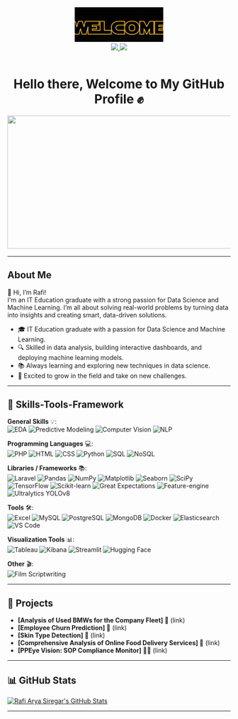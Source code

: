 <div id="header" align="center">
  <img src="https://github.com/rafisiregar/rafisiregar/raw/main/githubgifreadme.gif" width="200"/>
  
  <div id="badges">
    <a href="mailto:rafaryasiregar@gmail.com" target="_blank" rel="noopener noreferrer">
      <img src="https://img.shields.io/badge/Email%20Me-%23E74C3C.svg?style=for-the-badge&logo=Gmail&logoColor=white"/>
    </a>
    <a href="https://github.com/rafisiregar1444" target="_blank" rel="noopener noreferrer">
      <img src="https://img.shields.io/badge/Github-%23121011.svg?style=for-the-badge&logo=github&logoColor=white"/>
    </a>
  </div>
  
  <img src="https://komarev.com/ghpvc/?username=rafisiregar1444&style=flat&color=brightgreen" alt=""/>
  
  <h1>
    Hello there, Welcome to My GitHub Profile ✊
  </h1>
</div>

<div align="center">
  <img src="https://media.giphy.com/media/ZVik7pBtu9dNS/giphy.gif" width="600" height="300"/>
</div>

---

## About Me

👋 Hi, I’m Rafi!  
I'm an IT Education graduate with a strong passion for Data Science and Machine Learning. I’m all about solving real-world problems by turning data into insights and creating smart, data-driven solutions.

- 🎓 IT Education graduate with a passion for Data Science and Machine Learning.
- 🔍 Skilled in data analysis, building interactive dashboards, and deploying machine learning models.
- 📚 Always learning and exploring new techniques in data science.
- 🌱 Excited to grow in the field and take on new challenges.

---

## 🔧 Skills-Tools-Framework

**General Skills** 💡:  
![EDA](https://img.shields.io/badge/Exploratory%20Data%20Analysis-%2334A8E4.svg?style=for-the-badge) ![Predictive Modeling](https://img.shields.io/badge/Predictive%20Modeling-%230F8F3A.svg?style=for-the-badge) ![Computer Vision](https://img.shields.io/badge/Computer%20Vision-%234285E4.svg?style=for-the-badge) ![NLP](https://img.shields.io/badge/NLP-%23202E56.svg?style=for-the-badge&logo=python&logoColor=white)

**Programming Languages** 💻:  
![PHP](https://img.shields.io/badge/PHP-%23777BB4.svg?style=for-the-badge&logo=php&logoColor=white) ![HTML](https://img.shields.io/badge/HTML-%23E34F26.svg?style=for-the-badge&logo=html5&logoColor=white) ![CSS](https://img.shields.io/badge/CSS-%231572B6.svg?style=for-the-badge&logo=css3&logoColor=white) ![Python](https://img.shields.io/badge/Python-%233B4B59.svg?style=for-the-badge&logo=python&logoColor=white) ![SQL](https://img.shields.io/badge/SQL-%23007498.svg?style=for-the-badge&logo=mysql&logoColor=white) ![NoSQL](https://img.shields.io/badge/NoSQL-%234E9FD9.svg?style=for-the-badge&logo=mongodb&logoColor=white)

**Libraries / Frameworks** 📚:  
![Laravel](https://img.shields.io/badge/Laravel-%23FF2D20.svg?style=for-the-badge&logo=laravel&logoColor=white) ![Pandas](https://img.shields.io/badge/Pandas-%23150458.svg?style=for-the-badge&logo=pandas&logoColor=white) ![NumPy](https://img.shields.io/badge/NumPy-%23013243.svg?style=for-the-badge&logo=numpy&logoColor=white) ![Matplotlib](https://img.shields.io/badge/Matplotlib-%230A4B5F.svg?style=for-the-badge&logo=python&logoColor=white) ![Seaborn](https://img.shields.io/badge/Seaborn-%23135D8C.svg?style=for-the-badge&logo=python&logoColor=white) ![SciPy](https://img.shields.io/badge/SciPy-%23138C8C.svg?style=for-the-badge&logo=python&logoColor=white) ![TensorFlow](https://img.shields.io/badge/TensorFlow-%23FF6F00.svg?style=for-the-badge&logo=tensorflow&logoColor=white) ![Scikit-learn](https://img.shields.io/badge/Scikit--learn-%23F7931E.svg?style=for-the-badge&logo=scikit-learn&logoColor=white) ![Great Expectations](https://img.shields.io/badge/Great%20Expectations-%230A3D91.svg?style=for-the-badge&logo=python&logoColor=white) ![Feature-engine](https://img.shields.io/badge/Feature--engine-%23F8B913.svg?style=for-the-badge) ![Ultralytics YOLOv8](https://img.shields.io/badge/Ultralytics%20YOLOv8-%2342A6E1.svg?style=for-the-badge)

**Tools** 🛠️:  
![Excel](https://img.shields.io/badge/Microsoft%20Excel-%23267600.svg?style=for-the-badge&logo=microsoft-office&logoColor=white) ![MySQL](https://img.shields.io/badge/MySQL-%234479A1.svg?style=for-the-badge&logo=mysql&logoColor=white) ![PostgreSQL](https://img.shields.io/badge/PostgreSQL-%23316192.svg?style=for-the-badge&logo=postgresql&logoColor=white) ![MongoDB](https://img.shields.io/badge/MongoDB-%2347A248.svg?style=for-the-badge&logo=mongodb&logoColor=white) ![Docker](https://img.shields.io/badge/Docker-%232496ED.svg?style=for-the-badge&logo=docker&logoColor=white) ![Elasticsearch](https://img.shields.io/badge/Elasticsearch-%2300B5B5.svg?style=for-the-badge&logo=elasticsearch&logoColor=white) ![VS Code](https://img.shields.io/badge/Visual%20Studio%20Code-%23007ACC.svg?style=for-the-badge&logo=visualstudiocode&logoColor=white)

**Visualization Tools** 📊:  
![Tableau](https://img.shields.io/badge/Tableau-%2334A8E4.svg?style=for-the-badge&logo=tableau&logoColor=white) ![Kibana](https://img.shields.io/badge/Kibana-%23F2A900.svg?style=for-the-badge&logo=kibana&logoColor=white) ![Streamlit](https://img.shields.io/badge/Streamlit-%2332A852.svg?style=for-the-badge&logo=streamlit&logoColor=white) ![Hugging Face](https://img.shields.io/badge/Hugging%20Face-%233D3D3D.svg?style=for-the-badge&logo=huggingface&logoColor=white)

**Other** 🎬:  
![Film Scriptwriting](https://img.shields.io/badge/Film%20Scriptwriting-%23000000.svg?style=for-the-badge&logo=write-your-own-logo&logoColor=white)

---

## 🚀 Projects  
- **[Analysis of Used BMWs for the Company Fleet] 🚗** (link)  
- **[Employee Churn Prediction] 🔄** (link)  
- **[Skin Type Detection] 🧴** (link)  
- **[Comprehensive Analysis of Online Food Delivery Services] 🍔** (link)  
- **[PPEye Vision: SOP Compliance Monitor] 👷‍♂️** (link)

---

## 📊 GitHub Stats

[![Rafi Arya Siregar's GitHub Stats](https://github-readme-stats.vercel.app/api?username=rafisiregar&show_icons=true&count_private=true&theme=radical&hide_title=true)](https://github.com/rafisiregar)

---
